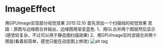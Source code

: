 # ImageEffect
用GPUImage实现部分视觉效果
2015.12.10
首先添加一个扫描线的视觉效果
思路：原图与边缘图合并输出，边缘图用渐变蓝色.
1、用GL合并两个图层然后显示(感觉较复杂，不过可以用于静态图扫描效果)
2、用GPUImage实时滤镜合并两个图层(看着较简单，感觉只能在动态图上修改)
![alt tag](https://github.com/celesius/ImageEffect/blob/master/ImageEffect/ScreenShot/ImageEffect.gif)
